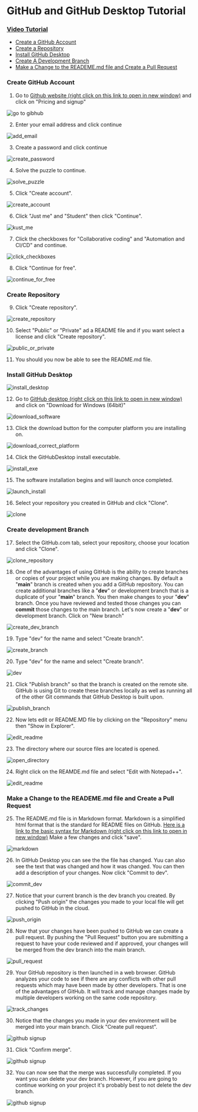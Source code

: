 # GitHub and GitHub Desktop Tutorial

### <a href="https://youtu.be/dWWZtKjGTgU" target="_blank">Video Tutorial</a>

* <a href="#create-github-account">Create a GitHub Account</a>
* <a href="#create-repository">Create a Repository</a>
* <a href="#install-desktop">Install GitHub Desktop</a>
* <a href="#create-dev-branch">Create A Development Branch</a>
* <a href="#pull-request">Make a Change to the READEME.md file and Create a Pull Request</a>


### <a id="user-content-create-github-account" class="anchor" aria-hidden="true" href="#create-github-account"></a>Create GitHub Account
1. Go to <a href="https://github.com" target="_blank">Github website (right click on this link to open in new window)</a> and click on "Pricing and signup"

![go to gibhub](images/gh1.png)

2. Enter your email address and click continue

![add_email](images/gh2.png)

3. Create a password and click continue

![create_password](images/gh3.png)

4. Solve the puzzle to continue.

![solve_puzzle](images/gh4.png)

5. Click "Create account".

![create_account](images/gh5.png)

6. Click "Just me" and "Student" then click "Continue".

![kust_me](images/gh6.png)

7. Click the checkboxes for "Collaborative coding" and "Automation and CI/CD" and continue.

![click_checkboxes](images/gh8.png)

8. Click "Continue for free".

![continue_for_free](images/gh9.png)

### <a id="user-content-create-create-repository" class="anchor" aria-hidden="true" href="#create-create-repository"></a>Create Repository

9. Click "Create repository".

![create_repository](images/gh10.png)

10. Select "Public" or "Private" ad a README file and if you want select a license and click "Create repository".

![public_or_private](images/gh11.png)

11. You should you now be able to see the README.md file.

### <a id="user-content-install-desktop" class="anchor" aria-hidden="true" href="#install-desktop"></a>Install GitHub Desktop

![install_desktop](images/gh12.png)

12. Go to <a href="https://desktop.github.com" target="_blank">GitHub desktop (right click on this link to open in new window)</a> and click on "Download for Windows (64bit)"

![download_software](images/gh13.png)

13. Click the download button for the computer platform you are installing on.

![download_correct_platform](images/gh14.png)

14. Click the GitHubDesktop install executable.

![install_exe](images/gh15.png)

15. The software installation begins and will launch once completed.

![launch_install](images/gh16.png)

16. Select your repository you created in GitHub and click "Clone".

![clone](images/gh17.png)

### <a id="user-content-create-dev-branch" class="anchor" aria-hidden="true" href="#create-dev-branch"></a>Create development Branch


17. Select the GitHub.com tab, select your repository, choose your location and click "Clone".

![clone_repository](images/gh18.png)

18. One of the advantages of using GitHub is the ability to create branches or copies of your project while you are making
 changes. By default a "<strong>main</strong>" branch is created when you add a GitHub repository. You can create additional branches 
like a "<strong>dev</strong>" or development branch that is a duplicate of your "<strong>main</strong>" branch. 
You then make changes to your "<strong>dev</strong>" branch. 
Once you have reviewed and tested those changes you can <strong>commit</strong>
those changes to the main branch. Let's now create a "<strong>dev</strong>" or development branch. Click on "New branch"

![create_dev_branch](images/gh19.png)

19. Type "dev" for the name and select "Create branch".

![create_branch](images/gh20.png)

20. Type "dev" for the name and select "Create branch".

![dev](images/gh20.png)

21. Click "Publish branch" so that the branch is created on the remote site. GitHub is using Git to create these branches 
locally as well as running all of the other Git commands that GitHub Desktop is built upon. 

![publish_branch](images/gh22.png)

22. Now lets edit or README.MD file by clicking on the "Repository" menu then "Show in Explorer".

![edit_readme](images/gh23.png)

23. The directory where our source files are located is opened.

![open_directory](images/gh25.png)

24. Right click on the REAMDE.md file and select "Edit with Notepad++".

![edit_readme](images/gh26.png)

### <a id="user-content-pull-request" class="anchor" aria-hidden="true" href="#pull-request"></a>Make a Change to the READEME.md file and Create a Pull Request


25. The README.md file is in Markdown format. Markdown is a simplified html format that is the standard for README
files on GitHub. 
<a href="https://www.markdownguide.org/basic-syntax/" target="_blank">Here is a link to the basic syntax for Markdown (right click on this link to open in new window)</a>
Make a few changes and click "save".

![markdown](images/gh27.png)

26. In GitHub Desktop you can see the the file has changed. Yuu can also see the text that was changed and how it was
changed. You can then add a description of your changes. Now click "Commit to dev".

![commit_dev](images/gh28.png)

27. Notice that your current branch is the dev branch you created. By clicking "Push origin" the changes you made to your 
local file will get pushed to GitHub in the cloud.

![push_origin](images/gh29.png)

28. Now that your changes have been pushed to GitHub we can create a pull request. By pushing the "Pull Request" button
you are submitting a request to have your code reviewed and if approved, your changes will be merged from the dev branch
into the main branch.

![pull_request](images/gh30.png)

29. Your GitHub repository is then launched in a web browser. GitHub analyzes your code to see if there are any conflicts
with other pull requests which may have been made by other developers. That is one of the advantages of GitHub. It will
track and manage changes made by multiple developers working on the same code repository. 

![track_changes](images/gh31.png)


30. Notice that the changes you made in your dev environment will be merged into your main branch. Click "Create pull request".

![github signup](images/gh32.png)

31. Click "Confirm merge".

![github signup](images/gh33.png)

32. You can now see that the merge was successfully completed. If you want you can delete your dev branch. However, if you
are going to continue working on your project it's probably best to not delete the dev branch.

![github signup](images/gh34.png)







